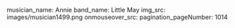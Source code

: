 musician_name: Annie
band_name: Little May
img_src: images/musician1499.png
onmouseover_src: 
pagination_pageNumber: 1014